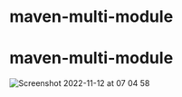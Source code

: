 # maven-multi-module
# maven-multi-module
![Screenshot 2022-11-12 at 07 04 58](https://user-images.githubusercontent.com/29838473/201460050-8620098c-51f0-427c-bb9f-3af6bcf227f5.png)
